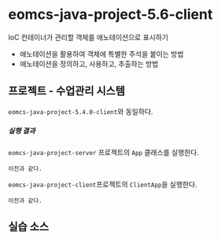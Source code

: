 # eomcs-java-project-5.6-client

IoC 컨테이너가 관리할 객체를 애노테이션으로 표시하기

- 애노테이션을 활용하여 객체에 특별한 주석을 붙이는 방법
- 애노테이션을 정의하고, 사용하고, 추출하는 방법

## 프로젝트 - 수업관리 시스템  

`eomcs-java-project-5.4.0-client`와 동일하다.

##### 실행 결과

`eomcs-java-project-server` 프로젝트의 `App` 클래스를 실행한다.
```
이전과 같다.
```

`eomcs-java-project-client`프로젝트의 `ClientApp`을 실행한다.
```
이전과 같다.
```

## 실습 소스

